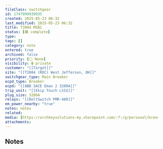 ```yaml
---
fileClass: switchgear
id: 1747999939935
created: 2025-05-23 06:32
last_modified: 2025-05-23 06:32
title: T3804 MSB1
status: [🟩 complete]
type: 
tags: []
category: note
entered: true
archived: false
priority: [⚪ None]
visibility: 🔒 private
customer: "[[Target]]"
site: "[[T3804 (RDC) West Jefferson, OH]]"
switchgear_type: Main Breaker
ocpd_type: Breaker
ocpd: "[[ABB SACE Emax 2 3200A]]"
trip_unit: "[[Ekip Touch LSIG]]"
plug_size: 3200A
relays: "[[BoltSwitch PMR-480]]"
em_power_nearby: "true"
notes: notes
related: 
media: [https://archkeysolutions-my.sharepoint.com/:f:/g/personal/brennan_salibrici_prokey_com/EgamDPSpyYFKpmRZ1HNXCUYBBil_VMhrDFYAmBI9beqZ-A?e=oZzf7W]
attachments:
---
```


## Notes